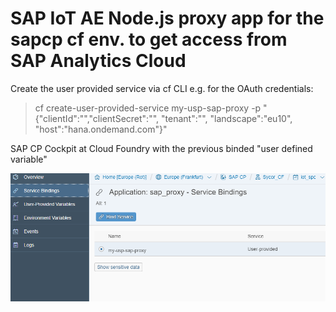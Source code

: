 # SAP IoT AE Node.js proxy app for the sapcp cf env. to get access from SAP Analytics Cloud

Create the user provided service via cf CLI e.g. for the OAuth credentials:

> cf create-user-provided-service my-usp-sap-proxy -p "{\"clientId\":\"<your client id>\",\"clientSecret\":\"<your client secret>\", \"tenant\":\"<your CF tenant name>\",  \"landscape\":\"eu10\", \"host\":\"hana.ondemand.com\"}"



SAP CP Cockpit at Cloud Foundry with the previous binded "user defined variable"

![Alt text](pics/udv_1.PNG?raw=true "SAP CP Cloud Fiundry service binding ")
